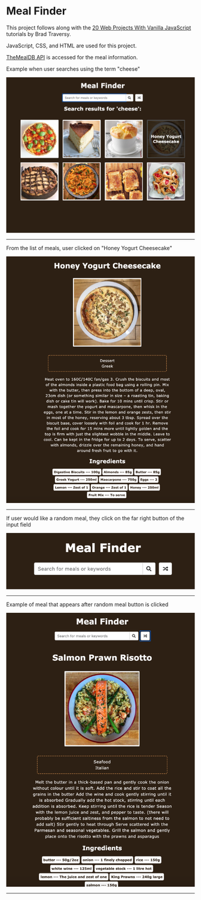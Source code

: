 # Meal Finder

This project follows along with the [20 Web Projects With Vanilla JavaScript](https://www.udemy.com/course/web-projects-with-vanilla-javascript/) tutorials by Brad Traversy.

JavaScript, CSS, and HTML are used for this project.

[TheMealDB API](https://themealdb.com/api.php) is accessed for the meal information.

Example when user searches using the term "cheese"

![hangman game start](mealFinderCheese1.png)

---

From the list of meals, user clicked on "Honey Yogurt Cheesecake"

![hangman game start](mealFinderCheese2.png)

---

If user would like a random meal, they click on the far right button of the input field

![hangman game start](mealFinderRandom1.png)

---

Example of meal that appears after random meal button is clicked

![hangman game start](mealFinderRandom2.png)

---
